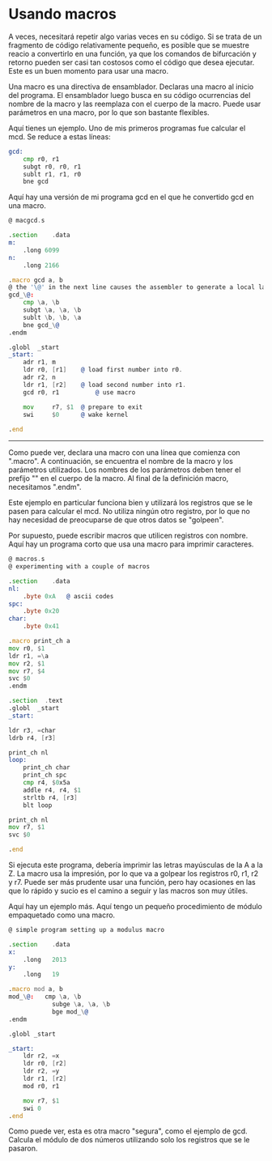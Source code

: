 # Usando macros

A veces, necesitará repetir algo varias veces en su código. Si se trata de un fragmento de código relativamente pequeño, es posible que se muestre reacio a convertirlo en una función, ya que los comandos de bifurcación y retorno pueden ser casi tan costosos como el código que desea ejecutar. Este es un buen momento para usar una macro.

Una macro es una directiva de ensamblador. Declaras una macro al inicio del programa. El ensamblador luego busca en su código ocurrencias del nombre de la macro y las reemplaza con el cuerpo de la macro. Puede usar parámetros en una macro, por lo que son bastante flexibles.

Aquí tienes un ejemplo. Uno de mis primeros programas fue calcular el mcd. Se reduce a estas líneas:

```asm
gcd:
    cmp	r0, r1
    subgt r0, r0, r1
    sublt r1, r1, r0    
    bne gcd
```

Aquí hay una versión de mi programa gcd en el que he convertido gcd en una macro.

```asm
@ macgcd.s

.section    .data
m:
    .long 6099
n:
    .long 2166

.macro gcd a, b
@ the '\@' in the next line causes the assembler to generate a local label.
gcd_\@:                    
    cmp	\a, \b
    subgt \a, \a, \b	
    sublt \b, \b, \a    
    bne gcd_\@ 
.endm

.globl  _start
_start:
    adr r1, m
    ldr r0, [r1]	@ load first number into r0.
    adr r2, n
    ldr r1, [r2]	@ load second number into r1.
    gcd r0, r1          @ use macro

    mov     r7, $1	@ prepare to exit
    swi     $0		@ wake kernel
  
.end
```

---


Como puede ver, declara una macro con una línea que comienza con ".macro". A continuación, se encuentra el nombre de la macro y los parámetros utilizados. Los nombres de los parámetros deben tener el prefijo "\" en el cuerpo de la macro. Al final de la definición macro, necesitamos ".endm".

Este ejemplo en particular funciona bien y utilizará los registros que se le pasen para calcular el mcd. No utiliza ningún otro registro, por lo que no hay necesidad de preocuparse de que otros datos se "golpeen".

Por supuesto, puede escribir macros que utilicen registros con nombre. Aquí hay un programa corto que usa una macro para imprimir caracteres.

```asm
@ macros.s
@ experimenting with a couple of macros

.section    .data
nl:
    .byte 0xA   @ ascii codes
spc:
    .byte 0x20
char:
    .byte 0x41

.macro print_ch a
mov r0, $1
ldr r1, =\a
mov r2, $1
mov r7, $4
svc $0
.endm

.section  .text
.globl  _start
_start:

ldr r3, =char
ldrb r4, [r3]

print_ch nl
loop:
    print_ch char
    print_ch spc
    cmp r4, $0x5a
    addle r4, r4, $1
    strltb r4, [r3]
    blt loop

print_ch nl
mov r7, $1
svc $0

.end
```

Si ejecuta este programa, debería imprimir las letras mayúsculas de la A a la Z. La macro usa la impresión, por lo que va a golpear los registros r0, r1, r2 y r7. Puede ser más prudente usar una función, pero hay ocasiones en las que lo rápido y sucio es el camino a seguir y las macros son muy útiles.

Aquí hay un ejemplo más. Aquí tengo un pequeño procedimiento de módulo empaquetado como una macro.

```asm
@ simple program setting up a modulus macro

.section    .data
x:
    .long   2013
y:
    .long   19

.macro mod a, b
mod_\@:   cmp \a, \b
            subge \a, \a, \b
            bge mod_\@
.endm

.globl _start

_start:
    ldr r2, =x
    ldr r0, [r2]
    ldr r2, =y
    ldr r1, [r2]
    mod r0, r1

    mov r7, $1
    swi 0
.end 
```

Como puede ver, esta es otra macro "segura", como el ejemplo de gcd. Calcula el módulo de dos números utilizando solo los registros que se le pasaron. 
